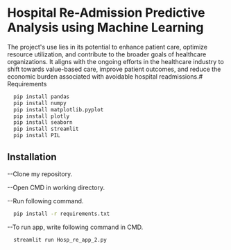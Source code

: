 # Hospital Re-Admission Predictive Analysis using Machine Learning

The project's use lies in its potential to enhance patient care, optimize resource utilization, and contribute to the broader goals of healthcare organizations. It aligns with the ongoing efforts in the healthcare industry to shift towards value-based care, improve patient outcomes, and reduce the economic burden associated with avoidable hospital readmissions.# Requirements
```bash
  pip install pandas
  pip install numpy
  pip install matplotlib.pyplot
  pip install plotly
  pip install seaborn
  pip install streamlit
  pip install PIL
```

## Installation

--Clone my repository.

--Open CMD in working directory.

--Run following command.


```bash
  pip install -r requirements.txt

```

--To run app, write following command in CMD.

```bash
  streamlit run Hosp_re_app_2.py